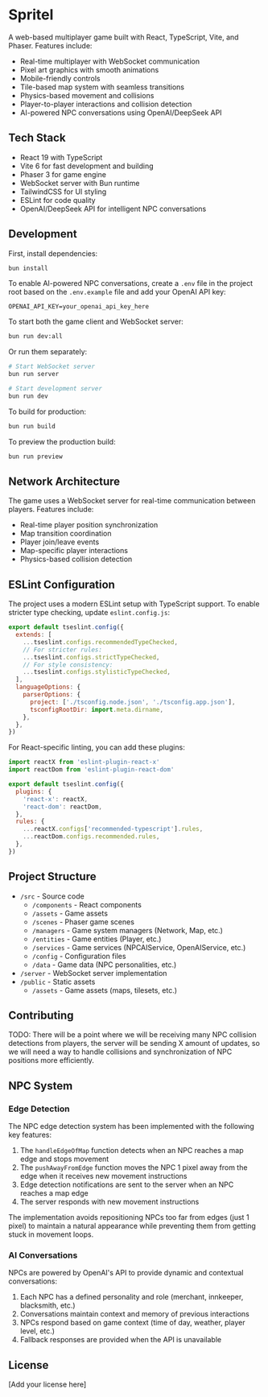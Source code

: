 # Spritel

A web-based multiplayer game built with React, TypeScript, Vite, and Phaser. Features include:

- Real-time multiplayer with WebSocket communication
- Pixel art graphics with smooth animations
- Mobile-friendly controls
- Tile-based map system with seamless transitions
- Physics-based movement and collisions
- Player-to-player interactions and collision detection
- AI-powered NPC conversations using OpenAI/DeepSeek API

## Tech Stack

- React 19 with TypeScript
- Vite 6 for fast development and building
- Phaser 3 for game engine
- WebSocket server with Bun runtime
- TailwindCSS for UI styling
- ESLint for code quality
- OpenAI/DeepSeek API for intelligent NPC conversations

## Development

First, install dependencies:

```bash
bun install
```

To enable AI-powered NPC conversations, create a `.env` file in the project root based on the `.env.example` file and add your OpenAI API key:

```
OPENAI_API_KEY=your_openai_api_key_here
```

To start both the game client and WebSocket server:

```bash
bun run dev:all
```

Or run them separately:

```bash
# Start WebSocket server
bun run server

# Start development server
bun run dev
```

To build for production:

```bash
bun run build
```

To preview the production build:

```bash
bun run preview
```

## Network Architecture

The game uses a WebSocket server for real-time communication between players. Features include:

- Real-time player position synchronization
- Map transition coordination
- Player join/leave events
- Map-specific player interactions
- Physics-based collision detection

## ESLint Configuration

The project uses a modern ESLint setup with TypeScript support. To enable stricter type checking, update `eslint.config.js`:

```js
export default tseslint.config({
  extends: [
    ...tseslint.configs.recommendedTypeChecked,
    // For stricter rules:
    ...tseslint.configs.strictTypeChecked,
    // For style consistency:
    ...tseslint.configs.stylisticTypeChecked,
  ],
  languageOptions: {
    parserOptions: {
      project: ['./tsconfig.node.json', './tsconfig.app.json'],
      tsconfigRootDir: import.meta.dirname,
    },
  },
})
```

For React-specific linting, you can add these plugins:

```js
import reactX from 'eslint-plugin-react-x'
import reactDom from 'eslint-plugin-react-dom'

export default tseslint.config({
  plugins: {
    'react-x': reactX,
    'react-dom': reactDom,
  },
  rules: {
    ...reactX.configs['recommended-typescript'].rules,
    ...reactDom.configs.recommended.rules,
  },
})
```

## Project Structure

- `/src` - Source code
  - `/components` - React components
  - `/assets` - Game assets
  - `/scenes` - Phaser game scenes
  - `/managers` - Game system managers (Network, Map, etc.)
  - `/entities` - Game entities (Player, etc.)
  - `/services` - Game services (NPCAIService, OpenAIService, etc.)
  - `/config` - Configuration files
  - `/data` - Game data (NPC personalities, etc.)
- `/server` - WebSocket server implementation
- `/public` - Static assets
  - `/assets` - Game assets (maps, tilesets, etc.)

## Contributing
TODO: There will be a point where we will be receiving many NPC collision detections from players, the server will be sending X amount
of updates, so we will need a way to handle collisions and synchronization of NPC positions more efficiently.

## NPC System

### Edge Detection
The NPC edge detection system has been implemented with the following key features:

1. The `handleEdgeOfMap` function detects when an NPC reaches a map edge and stops movement
2. The `pushAwayFromEdge` function moves the NPC 1 pixel away from the edge when it receives new movement instructions
3. Edge detection notifications are sent to the server when an NPC reaches a map edge
4. The server responds with new movement instructions

The implementation avoids repositioning NPCs too far from edges (just 1 pixel) to maintain a natural appearance while preventing them from getting stuck in movement loops.

### AI Conversations
NPCs are powered by OpenAI's API to provide dynamic and contextual conversations:

1. Each NPC has a defined personality and role (merchant, innkeeper, blacksmith, etc.)
2. Conversations maintain context and memory of previous interactions
3. NPCs respond based on game context (time of day, weather, player level, etc.)
4. Fallback responses are provided when the API is unavailable

## License

[Add your license here]
